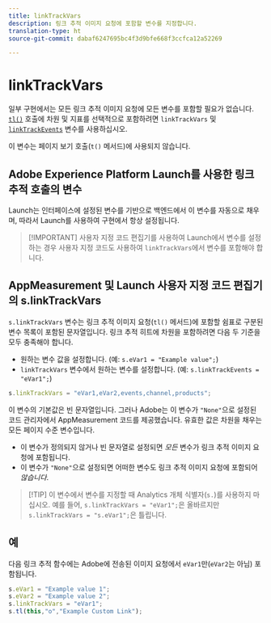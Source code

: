 ```yaml
---
title: linkTrackVars
description: 링크 추적 이미지 요청에 포함할 변수를 지정합니다.
translation-type: ht
source-git-commit: dabaf6247695bc4f3d9bfe668f3ccfca12a52269

---
```



# linkTrackVars

일부 구현에서는 모든 링크 추적 이미지 요청에 모든 변수를 포함할 필요가 없습니다. [`tl()`](../functions/tl-method.md) 호출에 차원 및 지표를 선택적으로 포함하려면 `linkTrackVars` 및 [`linkTrackEvents`](linktrackevents.md) 변수를 사용하십시오.

이 변수는 페이지 보기 호출(`t()` 메서드)에 사용되지 않습니다.

## Adobe Experience Platform Launch를 사용한 링크 추적 호출의 변수

Launch는 인터페이스에 설정된 변수를 기반으로 백엔드에서 이 변수를 자동으로 채우며, 따라서 Launch를 사용하여 구현에서 항상 설정됩니다.

>[!IMPORTANT] 사용자 지정 코드 편집기를 사용하여 Launch에서 변수를 설정하는 경우 사용자 지정 코드도 사용하여 `linkTrackVars`에서 변수를 포함해야 합니다.

## AppMeasurement 및 Launch 사용자 지정 코드 편집기의 s.linkTrackVars

`s.linkTrackVars` 변수는 링크 추적 이미지 요청(`tl()` 메서드)에 포함할 쉼표로 구분된 변수 목록이 포함된 문자열입니다. 링크 추적 히트에 차원을 포함하려면 다음 두 기준을 모두 충족해야 합니다.

* 원하는 변수 값을 설정합니다. (예: `s.eVar1 = "Example value";`)
* `linkTrackVars` 변수에서 원하는 변수를 설정합니다. (예: `s.linkTrackEvents = "eVar1";`)

```js
s.linkTrackVars = "eVar1,eVar2,events,channel,products";
```

이 변수의 기본값은 빈 문자열입니다. 그러나 Adobe는 이 변수가 `"None"`으로 설정된 코드 관리자에서 AppMeasurement 코드를 제공했습니다. 유효한 값은 차원을 채우는 모든 페이지 수준 변수입니다.

* 이 변수가 정의되지 않거나 빈 문자열로 설정되면 *모든* 변수가 링크 추적 이미지 요청에 포함됩니다.
* 이 변수가 `"None"`으로 설정되면 어떠한 변수도 링크 추적 이미지 요청에 포함되어 *않습니다*.

>[!TIP] 이 변수에서 변수를 지정할 때 Analytics 개체 식별자(`s.`)를 사용하지 마십시오. 예를 들어, `s.linkTrackVars = "eVar1";`은 올바르지만 `s.linkTrackVars = "s.eVar1";`은 틀립니다.

## 예

다음 링크 추적 함수에는 Adobe에 전송된 이미지 요청에서 `eVar1`만(`eVar2`는 아님) 포함됩니다.

```js
s.eVar1 = "Example value 1";
s.eVar2 = "Example value 2";
s.linkTrackVars = "eVar1";
s.tl(this,"o","Example Custom Link");
```

